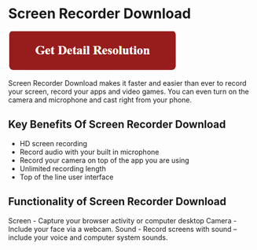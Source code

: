 # Screen Recorder Download

[![Screen Recorder Download](red.png)](https://github.com/techtous/screen.recorder.download)

Screen Recorder Download makes it faster and easier than ever to record your screen, record your apps and video games. You can even turn on the camera and microphone and cast right from your phone.

## Key Benefits Of Screen Recorder Download

* HD screen recording
* Record audio with your built in microphone
* Record your camera on top of the app you are using
* Unlimited recording length
* Top of the line user interface

## Functionality of Screen Recorder Download

Screen  - Capture your browser activity or computer desktop
Camera - Include your face via a webcam.
Sound - Record screens with sound – include your voice and computer system sounds.
